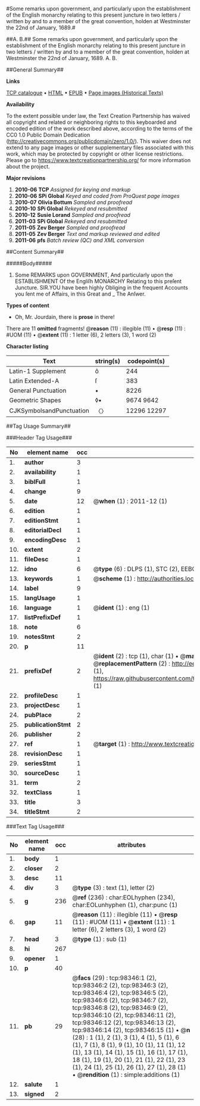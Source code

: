 #Some remarks upon government, and particularly upon the establishment of the English monarchy relating to this present juncture in two letters / written by and to a member of the great convention, holden at Westminster the 22nd of January, 1689.#

##A. B.##
Some remarks upon government, and particularly upon the establishment of the English monarchy relating to this present juncture in two letters / written by and to a member of the great convention, holden at Westminster the 22nd of January, 1689.
A. B.

##General Summary##

**Links**

[TCP catalogue](http://www.ota.ox.ac.uk/tcp/)  • 
[HTML](http://tei.it.ox.ac.uk/tcp/Texts-HTML/free/A28/A28308.html)  • 
[EPUB](http://tei.it.ox.ac.uk/tcp/Texts-EPUB/free/A28/A28308.epub) • 
[Page images (Historical Texts)](https://historicaltexts.jisc.ac.uk/eebo-13174578e)

**Availability**

To the extent possible under law, the Text Creation Partnership has waived all copyright and related or neighboring rights to this keyboarded and encoded edition of the work described above, according to the terms of the CC0 1.0 Public Domain Dedication (http://creativecommons.org/publicdomain/zero/1.0/). This waiver does not extend to any page images or other supplementary files associated with this work, which may be protected by copyright or other license restrictions. Please go to https://www.textcreationpartnership.org/ for more information about the project.

**Major revisions**

1. __2010-06__ __TCP__ *Assigned for keying and markup*
1. __2010-06__ __SPi Global__ *Keyed and coded from ProQuest page images*
1. __2010-07__ __Olivia Bottum__ *Sampled and proofread*
1. __2010-10__ __SPi Global__ *Rekeyed and resubmitted*
1. __2010-12__ __Susie Lorand__ *Sampled and proofread*
1. __2011-03__ __SPi Global__ *Rekeyed and resubmitted*
1. __2011-05__ __Zev Berger__ *Sampled and proofread*
1. __2011-05__ __Zev Berger__ *Text and markup reviewed and edited*
1. __2011-06__ __pfs__ *Batch review (QC) and XML conversion*

##Content Summary##

#####Body#####

1. Some REMARKS upon GOVERNMENT, And particularly upon the ESTABLISHMENT Of the Engliſh MONARCHY Relating to this preſent Juncture.
SIR.YOU have been highly Obliging in the frequent Accounts you ſent me of Affairs, in this Great and
    _ The Anſwer.

**Types of content**

  * Oh, Mr. Jourdain, there is **prose** in there!

There are 11 **omitted** fragments! 
 @__reason__ (11) : illegible (11)  •  @__resp__ (11) : #UOM (11)  •  @__extent__ (11) : 1 letter (6), 2 letters (3), 1 word (2)

**Character listing**


|Text|string(s)|codepoint(s)|
|---|---|---|
|Latin-1 Supplement|ô|244|
|Latin Extended-A|ſ|383|
|General Punctuation|•|8226|
|Geometric Shapes|◊▪|9674 9642|
|CJKSymbolsandPunctuation|〈〉|12296 12297|

##Tag Usage Summary##

###Header Tag Usage###

|No|element name|occ|attributes|
|---|---|---|---|
|1.|__author__|3||
|2.|__availability__|1||
|3.|__biblFull__|1||
|4.|__change__|9||
|5.|__date__|12| @__when__ (1) : 2011-12 (1)|
|6.|__edition__|1||
|7.|__editionStmt__|1||
|8.|__editorialDecl__|1||
|9.|__encodingDesc__|1||
|10.|__extent__|2||
|11.|__fileDesc__|1||
|12.|__idno__|6| @__type__ (6) : DLPS (1), STC (2), EEBO-CITATION (1), OCLC (1), VID (1)|
|13.|__keywords__|1| @__scheme__ (1) : http://authorities.loc.gov/ (1)|
|14.|__label__|9||
|15.|__langUsage__|1||
|16.|__language__|1| @__ident__ (1) : eng (1)|
|17.|__listPrefixDef__|1||
|18.|__note__|6||
|19.|__notesStmt__|2||
|20.|__p__|11||
|21.|__prefixDef__|2| @__ident__ (2) : tcp (1), char (1)  •  @__matchPattern__ (2) : ([0-9\-]+):([0-9IVX]+) (1), (.+) (1)  •  @__replacementPattern__ (2) : http://eebo.chadwyck.com/downloadtiff?vid=$1&page=$2 (1), https://raw.githubusercontent.com/textcreationpartnership/Texts/master/tcpchars.xml#$1 (1)|
|22.|__profileDesc__|1||
|23.|__projectDesc__|1||
|24.|__pubPlace__|2||
|25.|__publicationStmt__|2||
|26.|__publisher__|2||
|27.|__ref__|1| @__target__ (1) : http://www.textcreationpartnership.org/docs/. (1)|
|28.|__revisionDesc__|1||
|29.|__seriesStmt__|1||
|30.|__sourceDesc__|1||
|31.|__term__|2||
|32.|__textClass__|1||
|33.|__title__|3||
|34.|__titleStmt__|2||


###Text Tag Usage###

|No|element name|occ|attributes|
|---|---|---|---|
|1.|__body__|1||
|2.|__closer__|2||
|3.|__desc__|11||
|4.|__div__|3| @__type__ (3) : text (1), letter (2)|
|5.|__g__|236| @__ref__ (236) : char:EOLhyphen (234), char:EOLunhyphen (1), char:punc (1)|
|6.|__gap__|11| @__reason__ (11) : illegible (11)  •  @__resp__ (11) : #UOM (11)  •  @__extent__ (11) : 1 letter (6), 2 letters (3), 1 word (2)|
|7.|__head__|3| @__type__ (1) : sub (1)|
|8.|__hi__|267||
|9.|__opener__|1||
|10.|__p__|40||
|11.|__pb__|29| @__facs__ (29) : tcp:98346:1 (2), tcp:98346:2 (2), tcp:98346:3 (2), tcp:98346:4 (2), tcp:98346:5 (2), tcp:98346:6 (2), tcp:98346:7 (2), tcp:98346:8 (2), tcp:98346:9 (2), tcp:98346:10 (2), tcp:98346:11 (2), tcp:98346:12 (2), tcp:98346:13 (2), tcp:98346:14 (2), tcp:98346:15 (1)  •  @__n__ (28) : 1 (1), 2 (1), 3 (1), 4 (1), 5 (1), 6 (1), 7 (1), 8 (1), 9 (1), 10 (1), 11 (1), 12 (1), 13 (1), 14 (1), 15 (1), 16 (1), 17 (1), 18 (1), 19 (1), 20 (1), 21 (1), 22 (1), 23 (1), 24 (1), 25 (1), 26 (1), 27 (1), 28 (1)  •  @__rendition__ (1) : simple:additions (1)|
|12.|__salute__|1||
|13.|__signed__|2||

